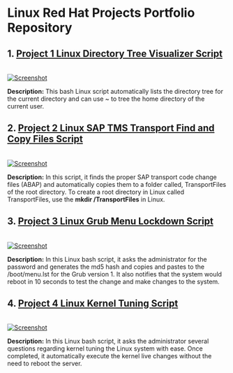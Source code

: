 # Linux Red Hat Projects Portfolio Repository
<h2> 1. <a href="https://github.com/absndus/Linux_Red_Hat_Projects_Portfolio_Repository/blob/main/Project_1_Linux_Directory_Tree_Visualizer.sh">Project 1 Linux Directory Tree Visualizer Script</a></h2>
<br>
<a href="https://github.com/absndus/Linux_Red_Hat_Projects_Portfolio_Repository/blob/main/Linux%20Screenshots/Screenshot_4_Linux_Tree_Directory.png">
  <image src="https://github.com/absndus/Linux_Red_Hat_Projects_Portfolio_Repository/blob/main/Linux%20Screenshots/Screenshot_4_Linux_Tree_Directory.png" alt = "Screenshot">
    </a>
<p><b>Description:</b> This bash Linux script automatically lists the directory tree for the current directory and can use ~ to tree the home directory of the current user. 
</p>

<h2> 2. <a href="https://github.com/absndus/Linux_Red_Hat_Projects_Portfolio_Repository/blob/main/Project_2_Linux_SAP_TMS_Transport_Finder_Copy.sh">Project 2 Linux SAP TMS Transport Find and Copy Files Script</a></h2>
<br>
<a href="https://github.com/absndus/Linux_Red_Hat_Projects_Portfolio_Repository/blob/main/Linux%20Screenshots/Screenshot_3_Linux_SAP_TMS_Transport_Finder_Copy.png">
  <image src="https://github.com/absndus/Linux_Red_Hat_Projects_Portfolio_Repository/blob/main/Linux%20Screenshots/Screenshot_3_Linux_SAP_TMS_Transport_Finder_Copy.png" alt = "Screenshot">
    </a>
  <p><b>Description:</b> In this script, it finds the proper SAP transport code change files (ABAP) and automatically copies them to a folder called, TransportFiles of the root directory. To create a root directory in Linux called TransportFiles, use the <b>mkdir /TransportFiles</b> in Linux. 
    
<h2> 3. <a href="https://github.com/absndus/Linux_Red_Hat_Projects_Portfolio_Repository/blob/main/Project_3_Linux_Grub_Menu_Lockdown.sh">Project 3 Linux Grub Menu Lockdown Script</a></h2>
<br>
<a href="https://github.com/absndus/Linux_Red_Hat_Projects_Portfolio_Repository/blob/main/Linux%20Screenshots/Screenshot_1_Linux_Lockdown_Grub_Menu.png">
  <image src="https://github.com/absndus/Linux_Red_Hat_Projects_Portfolio_Repository/blob/main/Linux%20Screenshots/Screenshot_1_Linux_Lockdown_Grub_Menu.png" alt = "Screenshot">
    </a>
  <p><b>Description:</b> In this Linux bash script, it asks the administrator for the password and generates the md5 hash and copies and pastes to the /boot/menu.lst for the Grub version 1. It also notifies that the system would reboot in 10 seconds to test the change and make changes to the system.</p>
  
<h2> 4. <a href="https://github.com/absndus/Linux_Red_Hat_Projects_Portfolio_Repository/blob/main/Project_4_Linux_Kernel_Tuning_Security.sh"> Project 4 Linux Kernel Tuning Script</a></h2>
<br>
<a href="https://github.com/absndus/Linux_Red_Hat_Projects_Portfolio_Repository/blob/main/Linux%20Screenshots/Screenshot_2_Linux_Kernel_Secure_Tuning.png">
  <image src="https://github.com/absndus/Linux_Red_Hat_Projects_Portfolio_Repository/blob/main/Linux%20Screenshots/Screenshot_2_Linux_Kernel_Secure_Tuning.png" alt = "Screenshot">
    </a>
  <p><b>Description:</b> In this Linux bash script, it asks the administrator several questions regarding kernel tuning the Linux system with ease. Once completed, it automatically execute the kernel live changes without the need to reboot the server.</p>
  
